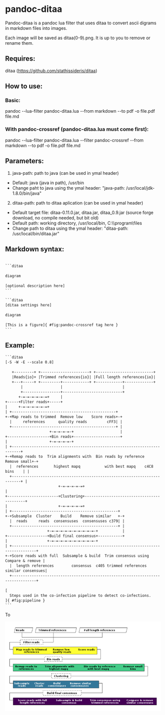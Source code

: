 # pandoc-ditaa

Pandoc-ditaa is a pandoc lua filter that uses ditaa to convert ascii digrams in markdown files into images.

Each image will be saved as ditaa(0-9).png. It is up to you to remove or rename them.

## Requires:

ditaa (https://github.com/stathissideris/ditaa)

## How to use:

### Basic:

pandoc --lua-filter pandoc-ditaa.lua --from markdown --to pdf -o file.pdf file.md

### With pandoc-crossref (pandoc-ditaa.lua must come first):

pandoc --lua-filter pandoc-ditaa.lua --filter pandoc-crossref --from markdown --to pdf -o file.pdf file.md

## Parameters:

1. java-path: path to java (can be used in ymal header)
  - Default: java (java in path), /usr/bin
  - Change paht to java using the ymal header: "java-path: /usr/local/jdk-1.8.0/bin/java"
2. ditaa-path: path to ditaa aplication (can be used in ymal header)
  - Default target file: ditaa-0.11.0.jar, ditaa.jar, ditaa_0.9.jar (source forge download, no compile needed, but bit old)
  - Default path: working directory, /usr/local/bin, C:\\\\program\\files
  - Change path to ditaa using the ymal header: "ditaa-path: /usr/local/bin/ditaa.jar"

## Markdown syntax:

````

```ditaa

diagram

[optional description here]
```
````

````
```ditaa
[ditaa settings here]

diagram

[This is a figure]{ #fig:pandoc-crossref tag here }
```
````


## Example:

````
```ditaa
[-S -W -E --scale 0.8]

   +---------+ +----------------------+ +--------------------------+
   |Reads{io}+ |Trimmed references{io}| |Full length references{io}|
   +---+-----+ +---------+------------+ +------------+-------------+
       |                 |                           |
       +-----------------+---------------------------+
      +-=-=-=-=-=-=+     |
+-----+Filter reads+-----+
|     +-=-=-=-=-=-=+
| +-----------------------------------------------+
+-+Map reads to trimmed  Remove low    Score reads+-+
  |     references      quality reads         cFF3| |
  +-----------------------------------------------+ |
                    +-=-=-=-=-+                     |
+-------------------+Bin reads+---------------------+
|                   +-=-=-=-=-+
| +--------------------------------------------------------------------------+
+-+Remap reads to  Trim alignments with  Bin reads by reference  Remove small+-+
  |  references       highest mapq           with best mapq    c4C8  bins    | |
  +--------------------------------------------------------------------------+ |
                        +-=-=-=-=-=+                                           |
+-----------------------+Clustering+-------------------------------------------+
|                       +-=-=-=-=-=+    
| +------------------------------------------------+
+-+Subsample  Cluster    Build    Remove similar   +-+
  |  reads     reads  consensuses  consensuses c379| |
  +------------------------------------------------+ |
                   +-=-=-=-=-=-=-=-=-=-=-+           |
+------------------+Build final consensus+-----------+
|                  +-=-=-=-=-=-=-=-=-=-=-+
| +---------------------------------------------------------------------------------+
+-+Score reads with full  Subsample & build  Trim consensus using  Compare & remove |
  |  length references        consensus  c405 trimmed references  similar consensues|
  +---------------------------------------------------------------------------------+

[
  Steps used in the co-infection pipeline to detect co-infections.
]{ #fig:pipeline }
```
````

To

![An example image](example/ditaa0.png)
